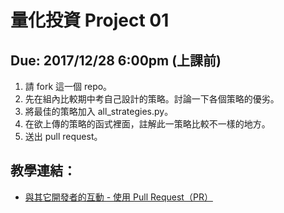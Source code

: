 # 量化投資 Project 01
## Due: 2017/12/28 6:00pm (上課前)

1. 請 fork 這一個 repo。
2. 先在組內比較期中考自己設計的策略。討論一下各個策略的優劣。
3. 將最佳的策略加入 all_strategies.py。
4. 在欲上傳的策略的函式裡面，註解此一策略比較不一樣的地方。
5. 送出 pull request。

## 教學連結：

* [與其它開發者的互動 - 使用 Pull Request（PR）](http://gitbook.tw/chapters/github/pull-request.html)
